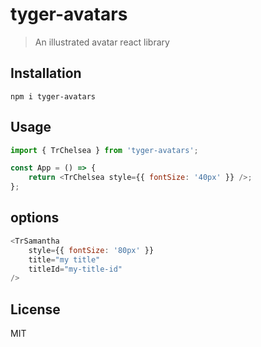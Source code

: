 # tyger-avatars

> An illustrated avatar react library

## Installation

```
npm i tyger-avatars
```

## Usage

```js
import { TrChelsea } from 'tyger-avatars';

const App = () => {
	return <TrChelsea style={{ fontSize: '40px' }} />;
};
```

## options

```js
<TrSamantha
	style={{ fontSize: '80px' }}
	title="my title"
	titleId="my-title-id"
/>
```

## License

MIT
